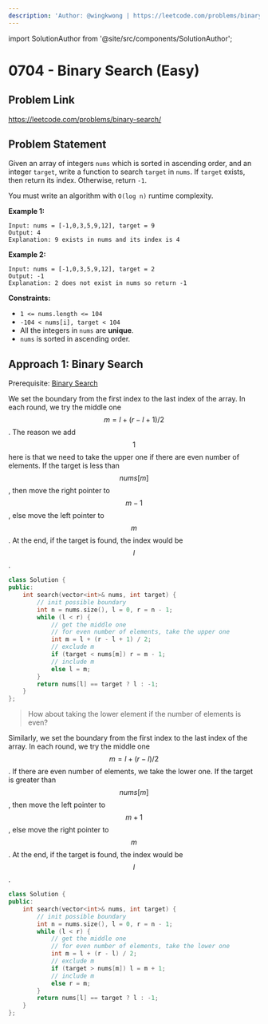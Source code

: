 ```yaml
---
description: 'Author: @wingkwong | https://leetcode.com/problems/binary-search/'
---
```


import SolutionAuthor from '@site/src/components/SolutionAuthor';

# 0704 - Binary Search (Easy)

## Problem Link

https://leetcode.com/problems/binary-search/

## Problem Statement

Given an array of integers `nums` which is sorted in ascending order, and an integer `target`, write a function to search `target` in `nums`. If `target` exists, then return its index. Otherwise, return `-1`.

You must write an algorithm with `O(log n)` runtime complexity.

**Example 1:**

```
Input: nums = [-1,0,3,5,9,12], target = 9
Output: 4
Explanation: 9 exists in nums and its index is 4
```

**Example 2:**

```
Input: nums = [-1,0,3,5,9,12], target = 2
Output: -1
Explanation: 2 does not exist in nums so return -1
```

**Constraints:**

* `1 <= nums.length <= 104`
* `-104 < nums[i], target < 104`
* All the integers in `nums` are **unique**.
* `nums` is sorted in ascending order.

## Approach 1: Binary Search

Prerequisite: [Binary Search](../../tutorials/basic-topics/binary-search)

We set the boundary from the first index to the last index of the array. In each round, we try the middle one $$m = l + (r - l + 1) / 2$$. The reason we add $$1$$ here is that we need to take the upper one if there are even number of elements. If the target is less than $$nums[m]$$, then move the right pointer to $$m - 1$$, else move the left pointer to $$m$$. At the end, if the target is found, the index would be $$l$$.

```cpp
class Solution {
public:
    int search(vector<int>& nums, int target) {
        // init possible boundary
        int n = nums.size(), l = 0, r = n - 1;
        while (l < r) {
            // get the middle one
            // for even number of elements, take the upper one
            int m = l + (r - l + 1) / 2;
            // exclude m
            if (target < nums[m]) r = m - 1;
            // include m
            else l = m;
        }
        return nums[l] == target ? l : -1;
    }
};
```

> How about taking the lower element if the number of elements is even?

Similarly, we set the boundary from the first index to the last index of the array. In each round, we try the middle one $$m = l + (r - l) / 2$$. If there are even number of elements, we take the lower one. If the target is greater than $$nums[m]$$, then move the left pointer to $$m + 1$$, else move the right pointer to $$m$$. At the end, if the target is found, the index would be $$l$$.

<SolutionAuthor name="@wingkwong"/>

```cpp
class Solution {
public:
    int search(vector<int>& nums, int target) {
        // init possible boundary
        int n = nums.size(), l = 0, r = n - 1;
        while (l < r) {
            // get the middle one
            // for even number of elements, take the lower one
            int m = l + (r - l) / 2;
            // exclude m
            if (target > nums[m]) l = m + 1;
            // include m
            else r = m;
        }
        return nums[l] == target ? l : -1;
    }
};
```
